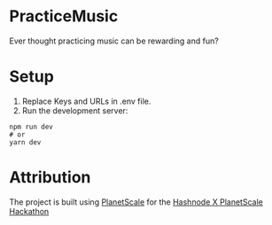 # PracticeMusic
Ever thought practicing music can be rewarding and fun?

# Setup
1. Replace Keys and URLs in .env file.
2. Run the development server:
```
npm run dev
# or
yarn dev
```
# Attribution
The project is built using [PlanetScale](https://planetscale.com/) for the [Hashnode X PlanetScale Hackathon](https://townhall.hashnode.com/planetscale-hackathon)

